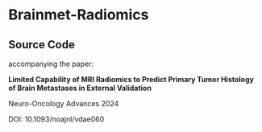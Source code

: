 # Brainmet-Radiomics
## Source Code

accompanying the paper: 

**Limited Capability of MRI Radiomics to Predict Primary Tumor Histology of Brain Metastases in External Validation**  

Neuro-Oncology Advances 2024  

DOI: 10.1093/noajnl/vdae060
